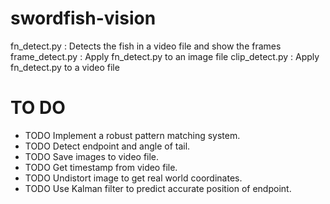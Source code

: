 # swordfish-vision

fn_detect.py : Detects the fish in a video file and show the frames
frame_detect.py : Apply fn_detect.py to an image file
clip_detect.py : Apply fn_detect.py to a video file

# TO DO
- TODO Implement a robust pattern matching system.
- TODO Detect endpoint and angle of tail.
- TODO Save images to video file.
- TODO Get timestamp from video file.
- TODO Undistort image to get real world coordinates.
- TODO Use Kalman filter to predict accurate position of endpoint.